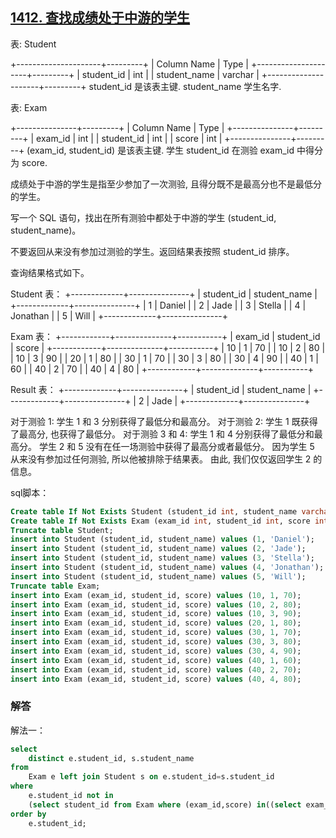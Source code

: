 ## [1412. 查找成绩处于中游的学生](https://leetcode-cn.com/problems/find-the-quiet-students-in-all-exams/)

表: Student

+---------------------+---------+
| Column Name         | Type    |
+---------------------+---------+
| student_id          | int     |
| student_name        | varchar |
+---------------------+---------+
student_id 是该表主键.
student_name 学生名字.


表: Exam

+---------------+---------+
| Column Name   | Type    |
+---------------+---------+
| exam_id       | int     |
| student_id    | int     |
| score         | int     |
+---------------+---------+
(exam_id, student_id) 是该表主键.
学生 student_id 在测验 exam_id 中得分为 score.


成绩处于中游的学生是指至少参加了一次测验, 且得分既不是最高分也不是最低分的学生。

写一个 SQL 语句，找出在所有测验中都处于中游的学生 (student_id, student_name)。

不要返回从来没有参加过测验的学生。返回结果表按照 student_id 排序。

查询结果格式如下。

 

Student 表：
+-------------+---------------+
| student_id  | student_name  |
+-------------+---------------+
| 1           | Daniel        |
| 2           | Jade          |
| 3           | Stella        |
| 4           | Jonathan      |
| 5           | Will          |
+-------------+---------------+

Exam 表：
+------------+--------------+-----------+
| exam_id    | student_id   | score     |
+------------+--------------+-----------+
| 10         |     1        |    70     |
| 10         |     2        |    80     |
| 10         |     3        |    90     |
| 20         |     1        |    80     |
| 30         |     1        |    70     |
| 30         |     3        |    80     |
| 30         |     4        |    90     |
| 40         |     1        |    60     |
| 40         |     2        |    70     |
| 40         |     4        |    80     |
+------------+--------------+-----------+

Result 表：
+-------------+---------------+
| student_id  | student_name  |
+-------------+---------------+
| 2           | Jade          |
+-------------+---------------+

对于测验 1: 学生 1 和 3 分别获得了最低分和最高分。
对于测验 2: 学生 1 既获得了最高分, 也获得了最低分。
对于测验 3 和 4: 学生 1 和 4 分别获得了最低分和最高分。
学生 2 和 5 没有在任一场测验中获得了最高分或者最低分。
因为学生 5 从来没有参加过任何测验, 所以他被排除于结果表。
由此, 我们仅仅返回学生 2 的信息。

sql脚本：

```sql
Create table If Not Exists Student (student_id int, student_name varchar(30));
Create table If Not Exists Exam (exam_id int, student_id int, score int);
Truncate table Student;
insert into Student (student_id, student_name) values (1, 'Daniel');
insert into Student (student_id, student_name) values (2, 'Jade');
insert into Student (student_id, student_name) values (3, 'Stella');
insert into Student (student_id, student_name) values (4, 'Jonathan');
insert into Student (student_id, student_name) values (5, 'Will');
Truncate table Exam;
insert into Exam (exam_id, student_id, score) values (10, 1, 70);
insert into Exam (exam_id, student_id, score) values (10, 2, 80);
insert into Exam (exam_id, student_id, score) values (10, 3, 90);
insert into Exam (exam_id, student_id, score) values (20, 1, 80);
insert into Exam (exam_id, student_id, score) values (30, 1, 70);
insert into Exam (exam_id, student_id, score) values (30, 3, 80);
insert into Exam (exam_id, student_id, score) values (30, 4, 90);
insert into Exam (exam_id, student_id, score) values (40, 1, 60);
insert into Exam (exam_id, student_id, score) values (40, 2, 70);
insert into Exam (exam_id, student_id, score) values (40, 4, 80);
```

### 解答

解法一：

```sql
select
    distinct e.student_id, s.student_name
from
    Exam e left join Student s on e.student_id=s.student_id
where
    e.student_id not in 
    (select student_id from Exam where (exam_id,score) in((select exam_id,max(score) from Exam group by exam_id)union all(select exam_id,min(score) from Exam group by exam_id)))
order by
    e.student_id;
```

